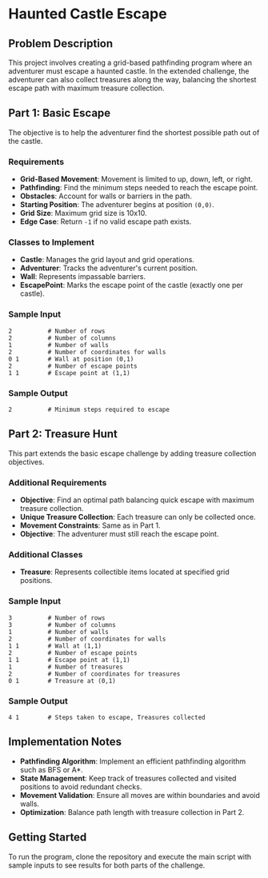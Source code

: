 # Haunted Castle Escape

## Problem Description
This project involves creating a grid-based pathfinding program where an adventurer must escape a haunted castle. In the extended challenge, the adventurer can also collect treasures along the way, balancing the shortest escape path with maximum treasure collection.

## Part 1: Basic Escape
The objective is to help the adventurer find the shortest possible path out of the castle.

### Requirements
- **Grid-Based Movement**: Movement is limited to up, down, left, or right.
- **Pathfinding**: Find the minimum steps needed to reach the escape point.
- **Obstacles**: Account for walls or barriers in the path.
- **Starting Position**: The adventurer begins at position `(0,0)`.
- **Grid Size**: Maximum grid size is 10x10.
- **Edge Case**: Return `-1` if no valid escape path exists.

### Classes to Implement
- **Castle**: Manages the grid layout and grid operations.
- **Adventurer**: Tracks the adventurer's current position.
- **Wall**: Represents impassable barriers.
- **EscapePoint**: Marks the escape point of the castle (exactly one per castle).

### Sample Input
```
2          # Number of rows
2          # Number of columns
1          # Number of walls
2          # Number of coordinates for walls
0 1        # Wall at position (0,1)
2          # Number of escape points
1 1        # Escape point at (1,1)
```

### Sample Output
```
2          # Minimum steps required to escape
```

## Part 2: Treasure Hunt
This part extends the basic escape challenge by adding treasure collection objectives.

### Additional Requirements
- **Objective**: Find an optimal path balancing quick escape with maximum treasure collection.
- **Unique Treasure Collection**: Each treasure can only be collected once.
- **Movement Constraints**: Same as in Part 1.
- **Objective**: The adventurer must still reach the escape point.

### Additional Classes
- **Treasure**: Represents collectible items located at specified grid positions.

### Sample Input
```
3          # Number of rows
3          # Number of columns 
1          # Number of walls
2          # Number of coordinates for walls
1 1        # Wall at (1,1)
2          # Number of escape points
1 1        # Escape point at (1,1)
1          # Number of treasures
2          # Number of coordinates for treasures
0 1        # Treasure at (0,1)
```

### Sample Output
```
4 1        # Steps taken to escape, Treasures collected
```

## Implementation Notes
- **Pathfinding Algorithm**: Implement an efficient pathfinding algorithm such as BFS or A*.
- **State Management**: Keep track of treasures collected and visited positions to avoid redundant checks.
- **Movement Validation**: Ensure all moves are within boundaries and avoid walls.
- **Optimization**: Balance path length with treasure collection in Part 2.

## Getting Started
To run the program, clone the repository and execute the main script with sample inputs to see results for both parts of the challenge.
